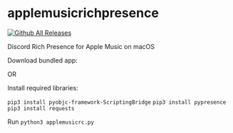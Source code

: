 # applemusicrichpresence
[![Github All Releases](https://img.shields.io/github/downloads/amaroo2006/applemusicrichpresence/total.svg)]()

Discord Rich Presence for Apple Music on macOS

Download bundled app:

OR

Install required libraries:

 `pip3 install pyobjc-framework-ScriptingBridge`
 `pip3 install pypresence`
 `pip3 install requests`
 
 Run
 `python3 applemusicrc.py`
